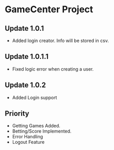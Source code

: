 # ****GameCenter Project****

## Update 1.0.1

- Added login creator. Info will be stored in csv. 

## Update 1.0.1.1

- Fixed logic error when creating a user.

## Update 1.0.2

- Added Login support

## **Priority**

- Getting Games Added. 
- Betting/Score Implemented. 
- Error Handling
- Logout Feature
